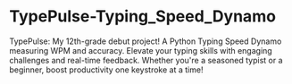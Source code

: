 # TypePulse-Typing_Speed_Dynamo
TypePulse: My 12th-grade debut project! A Python Typing Speed Dynamo measuring WPM and accuracy. Elevate your typing skills with engaging challenges and real-time feedback. Whether you're a seasoned typist or a beginner, boost productivity one keystroke at a time!
